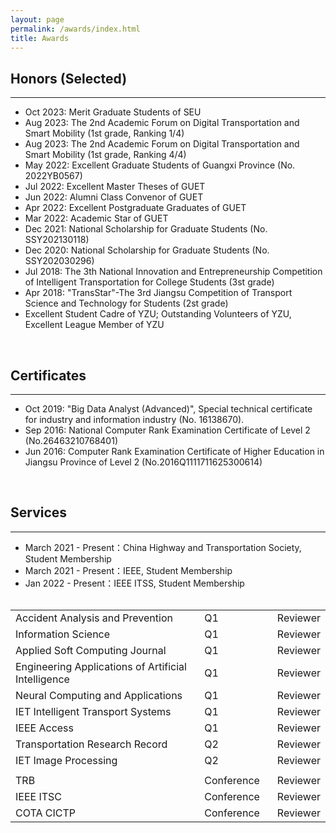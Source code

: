```yaml
---
layout: page
permalink: /awards/index.html
title: Awards
---
```


## Honors (Selected)
---
- Oct 2023:    Merit Graduate Students of SEU
- Aug 2023:   The 2nd Academic Forum on Digital Transportation and Smart Mobility (1st grade, Ranking 1/4)
- Aug 2023:   The 2nd Academic Forum on Digital Transportation and Smart Mobility (1st grade, Ranking 4/4)
- May 2022:  Excellent Graduate Students of Guangxi Province (No. 2022YB0567)
- Jul 2022:     Excellent Master Theses of GUET
- Jun 2022:    Alumni Class Convenor of GUET
- Apr 2022:   Excellent Postgraduate Graduates of GUET
- Mar 2022:   Academic Star of GUET
- Dec 2021:   National Scholarship for Graduate Students (No. SSY202130118)
- Dec 2020:   National Scholarship for Graduate Students (No. SSY202030296)
- Jul 2018:     The 3th National Innovation and Entrepreneurship Competition of Intelligent Transportation for College Students (3st grade)
- Apr 2018:   "TransStar"-The 3rd Jiangsu Competition of Transport Science and Technology for Students (2st grade)
- Excellent Student Cadre of YZU; Outstanding Volunteers of YZU, Excellent League Member of YZU 

<br>

## Certificates
---
- Oct 2019:  "Big Data Analyst (Advanced)", Special technical certificate for industry and information industry (No. 16138670).
- Sep 2016:  National Computer Rank Examination Certificate of Level 2 (No.26463210768401)
- Jun 2016:  Computer Rank Examination Certificate of Higher Education in Jiangsu Province of Level 2 (No.2016Q1111711625300614)

<br>

## Services
---
- March 2021 - Present：China Highway and Transportation Society, Student Membership
- March 2021 - Present：IEEE, Student Membership
- Jan 2022 - Present：IEEE ITSS, Student Membership
<br><br>
<table>
  <tr>
    <td>Accident Analysis and Prevention</td>
    <td style="padding-left: 0px; padding-right: 20px;">Q1</td>
    <td>Reviewer</td>
  </tr>
  <tr>
    <td>Information Science</td>
    <td style="padding-left: 0px; padding-right: 20px;">Q1</td>
    <td>Reviewer</td>
  </tr>
  <tr>
    <td>Applied Soft Computing Journal</td>
    <td style="padding-left: 0px; padding-right: 20px;">Q1</td>
    <td>Reviewer</td>
  </tr>
  <tr>
    <td>Engineering Applications of Artificial Intelligence</td>
    <td style="padding-left: 0px; padding-right: 20px;">Q1</td>
    <td>Reviewer</td>
  </tr>
  <tr>
    <td>Neural Computing and Applications</td>
    <td style="padding-left: 0px; padding-right: 20px;">Q1</td>
    <td>Reviewer</td>
  </tr>
  <tr>
    <td>IET Intelligent Transport Systems</td>
    <td style="padding-left: 0px; padding-right: 20px;">Q1</td>
    <td>Reviewer</td>
  </tr>
  <tr>
    <td>IEEE Access</td>
    <td style="padding-left: 0px; padding-right: 20px;">Q1</td>
    <td>Reviewer</td>
  </tr>
  <tr>
    <td>Transportation Research Record</td>
    <td style="padding-left: 0px; padding-right: 20px;">Q2</td>
    <td>Reviewer</td>
  </tr>
  <tr>
    <td>IET Image Processing</td>
    <td style="padding-left: 0px; padding-right: 20px;">Q2</td>
    <td>Reviewer</td>
  </tr>
  <tr>
    <td>  </td>
    <td style="padding-left: 0px; padding-right: 20px;">  </td>
    <td>  </td>
  </tr>
  <tr>
    <td>TRB</td>
    <td style="padding-left: 0px; padding-right: 20px;">Conference</td>
    <td>Reviewer</td>
  </tr>
  <tr>
    <td>IEEE ITSC</td>
    <td style="padding-left: 0px; padding-right: 20px;">Conference</td>
    <td>Reviewer</td>
  </tr>
  <tr>
    <td>COTA CICTP</td>
    <td style="padding-left: 0px; padding-right: 20px;">Conference</td>
    <td>Reviewer</td>
  </tr>
</table>

<br>
